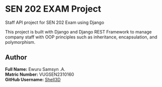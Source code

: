 # SEN 202 EXAM Project 
Staff API project for SEN 202 Exam using Django

This project is built with Django and Django REST Framework to manage company staff with OOP principles such as inheritance, encapsulation, and polymorphism.

## Author
**Full Name:** Ewuru Samsyn .A.  
**Matric Number:** VUGSEN2310160  
**GitHub Username:** [Shell3D](https://github.com/Shell3D)


